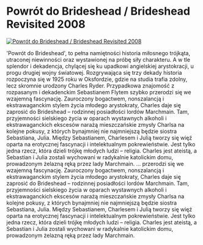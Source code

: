Powrót do Brideshead / Brideshead Revisited 2008 
=============
[![Powrót do Brideshead / Brideshead Revisited 2008 ](http://vidos.pl/images/player.gif)](http://vidos.pl/powrot-do-brideshead-brideshead-revisited-2008)

 'Powrót do Brideshead', to pełna namiętności historia miłosnego trójkąta, utraconej niewinności oraz wystawionej na próbę siły charakteru. A w tle splendor i dekadencja, chylącej się ku upadkowi angielskiej arystokracji, u progu drugiej wojny światowej. Rozgrywająca się trzy dekady historia rozpoczyna się w 1925 roku w Oksfordzie, gdzie na studia trafia zdolny, lecz skromnie urodzony Charles Ryder. Przypadkowa znajomość z rozpasanym i dekadenckim Sebastianem Flytem szybko przerodzi się we wzajemną fascynację. Zauroczony bogactwem, nonszalancją i ekstrawaganckim stylem życia młodego arystokraty, Charles daje się zaprosić do Brideshead – rodzinnej posiadłości lordów Marchmain. Tam, przyjemności sielskiego życia w oparach wystawnych alkoholi i ekstrawaganckich ekscesów narażą mieszczańskie zmysły Charlsa na kolejne pokusy, z których bynajmniej nie najmniejszą będzie siostra Sebastiana, Julia. Między Sebastianem, Charlesem i Julią tworzy się więź oparta na erotycznej fascynacji i intelektualnym pokrewieństwie. Jest tylko jedna rzecz, która dzieli trójkę młodych ludzi – religia. Charles jest ateistą, a Sebastian i Julia zostali wychowani w radykalnie katolickim domu, prowadzonym żelazną ręką przez lady Marchmain.   ... przerodzi się we wzajemną fascynację. Zauroczony bogactwem, nonszalancją i ekstrawaganckim stylem życia młodego arystokraty, Charles daje się zaprosić do Brideshead – rodzinnej posiadłości lordów Marchmain. Tam, przyjemności sielskiego życia w oparach wystawnych alkoholi i ekstrawaganckich ekscesów narażą mieszczańskie zmysły Charlsa na kolejne pokusy, z których bynajmniej nie najmniejszą będzie siostra Sebastiana, Julia. Między Sebastianem, Charlesem i Julią tworzy się więź oparta na erotycznej fascynacji i intelektualnym pokrewieństwie. Jest tylko jedna rzecz, która dzieli trójkę młodych ludzi – religia. Charles jest ateistą, a Sebastian i Julia zostali wychowani w radykalnie katolickim domu, prowadzonym żelazną ręką przez lady Marchmain.

